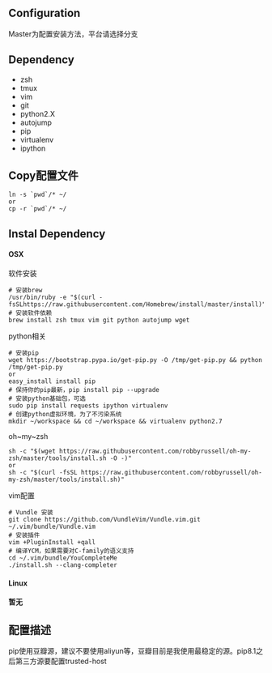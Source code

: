 ## Configuration

Master为配置安装方法，平台请选择分支

## Dependency

- zsh
- tmux
- vim
- git
- python2.X
- autojump
- pip
- virtualenv
- ipython

## Copy配置文件

```
ln -s `pwd`/* ~/
or
cp -r `pwd`/* ~/
```

## Instal Dependency

#### __OSX__

软件安装

```
# 安装brew
/usr/bin/ruby -e "$(curl -fsSLhttps://raw.githubusercontent.com/Homebrew/install/master/install)"
# 安装软件依赖
brew install zsh tmux vim git python autojump wget
```

python相关

```
# 安装pip
wget https://bootstrap.pypa.io/get-pip.py -O /tmp/get-pip.py && python /tmp/get-pip.py
or
easy_install install pip
# 保持你的pip最新，pip install pip --upgrade
# 安装python基础包，可选
sudo pip install requests ipython virtualenv
# 创建python虚拟环境，为了不污染系统
mkdir ~/workspace && cd ~/workspace && virtualenv python2.7
```

oh~my~zsh

```
sh -c "$(wget https://raw.githubusercontent.com/robbyrussell/oh-my-zsh/master/tools/install.sh -O -)"
or
sh -c "$(curl -fsSL https://raw.githubusercontent.com/robbyrussell/oh-my-zsh/master/tools/install.sh)"
```

vim配置

```
# Vundle 安装
git clone https://github.com/VundleVim/Vundle.vim.git ~/.vim/bundle/Vundle.vim
# 安装插件
vim +PluginInstall +qall
# 编译YCM，如果需要对C-family的语义支持
cd ~/.vim/bundle/YouCompleteMe
./install.sh --clang-completer
```

####  __Linux__

**暂无**

## 配置描述

pip使用豆瓣源，建议不要使用aliyun等，豆瓣目前是我使用最稳定的源。pip8.1之后第三方源要配置trusted-host
